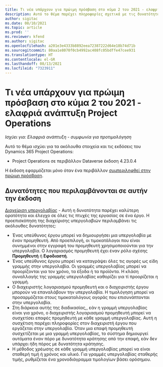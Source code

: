 ```yaml
---
title: Τι νέα υπάρχουν για πρώιμη πρόσβαση στο κύμα 2 του 2021 - ελαφριά ανάπτυξη Project Operations
description: Αυτό το θέμα παρέχει πληροφορίες σχετικά με τις δυνατότητες που είναι διαθέσιμες στην έκδοση πρώιμης πρόσβασης του κύματος 2 του 2021 του Project Operations για ελαφριά ανάπτυξη.
author: sigitac
ms.date: 08/10/2021
ms.topic: article
ms.prod: ''
ms.reviewer: kfend
ms.author: sigitac
ms.openlocfilehash: a201e3e4333b8892eea72387222d64e18b74d71b
ms.sourcegitcommit: 80aa1e8070f0cb4992ac408fc05bdffe47cee931
ms.translationtype: HT
ms.contentlocale: el-GR
ms.lasthandoff: 08/13/2021
ms.locfileid: "7323911"
---
```

# <a name="whats-new-2021-wave-2-early-access---project-operations-lite-deployment"></a>Τι νέα υπάρχουν για πρώιμη πρόσβαση στο κύμα 2 του 2021 - ελαφριά ανάπτυξη Project Operations

_Ισχύει για: Ελαφριά ανάπτυξη - συμφωνία για προτιμολόγηση_

Αυτό το θέμα ισχύει για τα ακόλουθα στοιχεία και τις εκδόσεις του Dynamics 365 Project Operations:

  - Project Operations σε περιβάλλον Dataverse έκδοση 4.23.0.4

Η έκδοση εφαρμόζεται μόνο όταν ένα περιβάλλον [συμπεριληφθεί στην πρώιμη πρόσβαση](/power-platform/admin/opt-in-early-access-updates#how-to-enable-early-access-updates).

## <a name="features-included-in-this-release"></a>Δυνατότητες που περιλαμβάνονται σε αυτήν την έκδοση

[Διαχείριση υπεργολαβίας](../subcontracting/subcontracting_EA_scope.md) - Αυτή η δυνατότητα παρέχει καλύτερη ορατότητα και έλεγχο σε όλες τις πτυχές της εργασίας σε ένα έργο. Η προεπισκόπηση της διαχείρισης υπεργολαβιών περιλαμβάνει τις ακόλουθες δυνατότητες:

  - Ένας υπεύθυνος έργου μπορεί να δημιουργήσει μια υπεργολαβία με έναν προμηθευτή. Από προεπιλογή, οι τιμοκατάλογοι που είναι συνημμένοι στην εγγραφή του προμηθευτή χρησιμοποιούνται για την υπεργολαβία. Ο λογαριασμός προμηθευτή έχει έναν ρόλο σχέσης **Προμηθευτή** ή **Εφοδιαστή**.
  - Ένας υπεύθυνος έργου μπορεί να καταγράψει όλες τις αγορές ως είδη γραμμής στην υπεργολαβία. Οι γραμμές υπεργολαβίας μπορεί να προορίζονται για τον χρόνο, τα έξοδα ή τα προϊόντα. Η κλάση συναλλαγής της γραμμής υπεργολαβίας καθορίζει για τί προορίζεται η γραμμή.
  - Ο διαχειριστής λογαριασμού προμηθευτή και ο διαχειριστής έργου μπορούν να επαναλάβουν την υπεργολαβία. Η τιμολόγηση μπορεί να προσαρμόζεται στους τιμοκαταλόγους αγοράς που επισυνάπτονται στην υπεργολαβία.
  - Στη διάρκεια αυτής της διαδικασίας,, εάν η γραμμή υπεργολαβίας είναι για χρόνο, ο διαχειριστής λογαριασμού προμηθευτή μπορεί να συσχετίσει επαφές προμηθευτή με κάθε γραμμή υπεργολαβίας. Αυτή η συσχέτιση παρέχει πληροφορίες στον διαχειριστή έργου που εργάζεται στην υπεργολαβία. Όταν μια επαφή προμηθευτή συσχετίζεται με μια γραμμή υπεργολαβίας, το σύστημα δημιουργεί αυτόματα έναν πόρο με δυνατότητα κράτησης από την επαφή, εάν δεν υπάρχει ήδη πόρος με δυνατότητα κράτησης.
  - Η μέθοδος χρέωσης σε κάθε γραμμή υπεργολαβίας μπορεί να είναι σταθερή τιμή ή χρόνος και υλικό. Για γραμμές υπεργολαβίας σταθερής τιμής, ρυθμίζεται ένα χρονοδιάγραμμα τιμολογίων βάσει ορόσημου.

